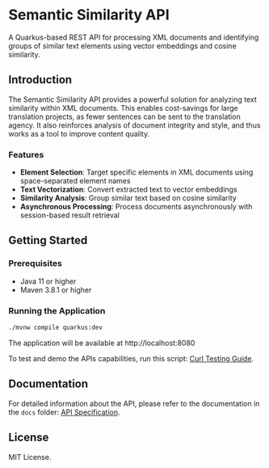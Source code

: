 # Semantic Similarity API

A Quarkus-based REST API for processing XML documents and identifying groups of similar text elements using vector embeddings and cosine similarity.

## Introduction

The Semantic Similarity API provides a powerful solution for analyzing text similarity within XML documents. This enables cost-savings for large translation projects, as fewer sentences can be sent to the translation agency. It also reinforces analysis of document integrity and style, and thus works as a tool to improve content quality.

### Features

- **Element Selection**: Target specific elements in XML documents using space-separated element names
- **Text Vectorization**: Convert extracted text to vector embeddings
- **Similarity Analysis**: Group similar text based on cosine similarity
- **Asynchronous Processing**: Process documents asynchronously with session-based result retrieval

## Getting Started

### Prerequisites

- Java 11 or higher
- Maven 3.8.1 or higher

### Running the Application

```bash
./mvnw compile quarkus:dev
```

The application will be available at http://localhost:8080

To test and demo the APIs capabilities, run this script: [Curl Testing Guide](src/test/curl-testing.md).

## Documentation

For detailed information about the API, please refer to the documentation in the `docs` folder: [API Specification](docs/api-specification.md).

## License

MIT License.

